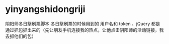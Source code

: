 # yinyangshidongriji
阴阳师冬日祭刷票脚本
冬日祭刷票的时候用到的
用户名和 token 、jQuery 都是通过抓包抓出来的（先让朋友手机连接我的热点，让他点击阴阳师的活动链接，我去抓他们的包）
